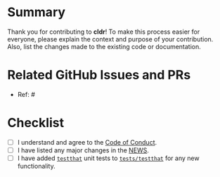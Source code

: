 # Summary

Thank you for contributing to **cldr**! To make this process easier for everyone, please explain the context and purpose of your contribution. Also, list the changes made to the existing code or documentation.

# Related GitHub Issues and PRs

- Ref: #

# Checklist

- [ ] I understand and agree to the [Code of Conduct](https://www.contributor-covenant.org/version/2/0/code_of_conduct/).
- [ ] I have listed any major changes in the [NEWS](https://github.com/rich-iannone/cldr/blob/main/NEWS.md).
- [ ] I have added [`testthat`](https://github.com/r-lib/testthat) unit tests to [`tests/testthat`](https://github.com/rich-iannone/cldr/tree/main/tests/testthat) for any new functionality.
